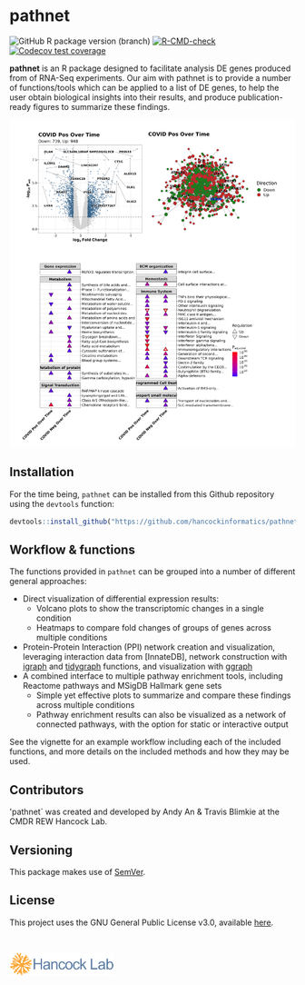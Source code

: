 # pathnet

<!-- badges: start -->
![GitHub R package version (branch)](https://img.shields.io/github/r-package/v/hancockinformatics/pathnet/main?label=pathnet%40main)
[![R-CMD-check](https://github.com/hancockinformatics/pathnet/actions/workflows/R-CMD-check.yaml/badge.svg)](https://github.com/hancockinformatics/pathnet/actions/workflows/R-CMD-check.yaml)
[![Codecov test coverage](https://codecov.io/gh/hancockinformatics/pathnet/branch/main/graph/badge.svg)](https://app.codecov.io/gh/hancockinformatics/pathnet?branch=main)
<!-- badges: end -->

**pathnet** is an R package designed to facilitate analysis DE genes produced
from of RNA-Seq experiments. Our aim with pathnet is to provide a number of
functions/tools which can be applied to a list of DE genes, to help the user
obtain biological insights into their results, and produce publication-ready
figures to summarize these findings.

<img src="man/figures/readme_example_plot.png">

## Installation
For the time being, `pathnet` can be installed from this Github repository using
the `devtools` function:
```r
devtools::install_github("https://github.com/hancockinformatics/pathnet")
```

## Workflow & functions

The functions provided in `pathnet` can be grouped into a number of different
general approaches: 

- Direct visualization of differential expression results:
    - Volcano plots to show the transcriptomic changes in a single condition
    - Heatmaps to compare fold changes of groups of genes across multiple
      conditions
- Protein-Protein Interaction (PPI) network creation and visualization,
  leveraging interaction data from [InnateDB], network construction with
  [igraph](https://r.igraph.org/) and [tidygraph](https://tidygraph.data-imaginist.com/)
  functions, and visualization with [ggraph](https://ggraph.data-imaginist.com/)
- A combined interface to multiple pathway enrichment tools, including Reactome
  pathways and MSigDB Hallmark gene sets
  - Simple yet effective plots to summarize and compare these findings across
    multiple conditions
  - Pathway enrichment results can also be visualized as a network of connected
    pathways, with the option for static or interactive output

See the vignette for an example workflow including each of the included
functions, and more details on the included methods and how they may be used.
    
## Contributors
'pathnet` was created and developed by Andy An & Travis Blimkie at the CMDR REW
Hancock Lab.

## Versioning
This package makes use of [SemVer](https://semver.org/).

## License
This project uses the GNU General Public License v3.0, available
[here](https://github.com/hancockinformatics/SeptiSearch/blob/master/LICENSE).

<br>

[<img src="man/figures/hancock-lab-logo.svg" height="40px">](http://cmdr.ubc.ca/bobh/)
